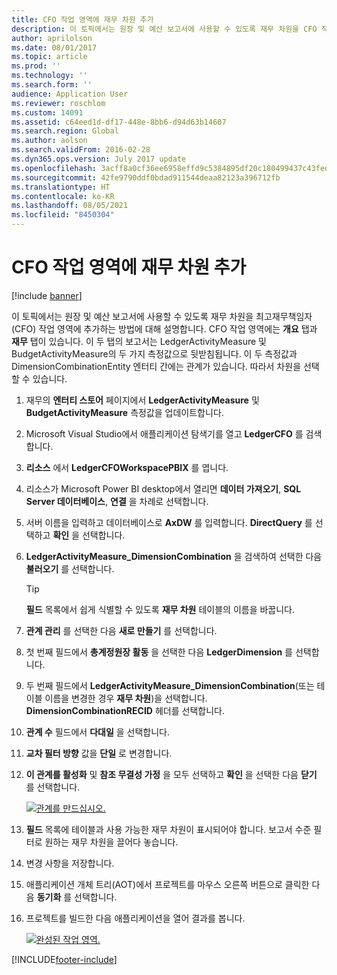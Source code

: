 ```yaml
---
title: CFO 작업 영역에 재무 차원 추가
description: 이 토픽에서는 원장 및 예산 보고서에 사용할 수 있도록 재무 차원을 CFO 작업 영역에 추가하는 방법에 대해 설명합니다.
author: aprilolson
ms.date: 08/01/2017
ms.topic: article
ms.prod: ''
ms.technology: ''
ms.search.form: ''
audience: Application User
ms.reviewer: roschlom
ms.custom: 14091
ms.assetid: c64eed1d-df17-448e-8bb6-d94d63b14607
ms.search.region: Global
ms.author: aolson
ms.search.validFrom: 2016-02-28
ms.dyn365.ops.version: July 2017 update
ms.openlocfilehash: 3acff8a0cf36ee6958effd9c5384895df20c180499437c43feddce31c884dbbf
ms.sourcegitcommit: 42fe9790ddf0bdad911544deaa82123a396712fb
ms.translationtype: HT
ms.contentlocale: ko-KR
ms.lasthandoff: 08/05/2021
ms.locfileid: "8450304"
---
```

# <a name="add-financial-dimensions-to-the-cfo-workspace"></a>CFO 작업 영역에 재무 차원 추가

[!include [banner](../includes/banner.md)]

이 토픽에서는 원장 및 예산 보고서에 사용할 수 있도록 재무 차원을 최고재무책임자(CFO) 작업 영역에 추가하는 방법에 대해 설명합니다. CFO 작업 영역에는 **개요** 탭과 **재무** 탭이 있습니다. 이 두 탭의 보고서는 LedgerActivityMeasure 및 BudgetActivityMeasure의 두 가지 측정값으로 뒷받침됩니다. 이 두 측정값과 DimensionCombinationEntity 엔터티 간에는 관계가 있습니다. 따라서 차원을 선택할 수 있습니다.

1. 재무의 **엔터티 스토어** 페이지에서 **LedgerActivityMeasure** 및 **BudgetActivityMeasure** 측정값을 업데이트합니다.
2. Microsoft Visual Studio에서 애플리케이션 탐색기를 열고 **LedgerCFO** 를 검색합니다.
3. **리소스** 에서 **LedgerCFOWorkspacePBIX** 를 엽니다.
4. 리소스가 Microsoft Power BI desktop에서 열리면 **데이터 가져오기**, **SQL Server 데이터베이스**, **연결** 을 차례로 선택합니다.
5. 서버 이름을 입력하고 데이터베이스로 **AxDW** 를 입력합니다. **DirectQuery** 를 선택하고 **확인** 을 선택합니다.
6. **LedgerActivityMeasure\_DimensionCombination** 을 검색하여 선택한 다음 **불러오기** 를 선택합니다.

    > [!TIP]
    > **필드** 목록에서 쉽게 식별할 수 있도록 **재무 차원** 테이블의 이름을 바꿉니다.

7. **관계 관리** 를 선택한 다음 **새로 만들기** 를 선택합니다.
8. 첫 번째 필드에서 **총계정원장 활동** 을 선택한 다음 **LedgerDimension** 를 선택합니다.
9. 두 번째 필드에서 **LedgerActivityMeasure\_DimensionCombination**(또는 테이블 이름을 변경한 경우 **재무 차원**)을 선택합니다. **DimensionCombinationRECID** 헤더를 선택합니다.
10. **관계 수** 필드에서 **다대일** 을 선택합니다.
11. **교차 필터 방향** 값을 **단일** 로 변경합니다.
12. **이 관계를 활성화** 및 **참조 무결성 가정** 을 모두 선택하고 **확인** 을 선택한 다음 **닫기** 를 선택합니다.

    [![관계를 만드십시오.](./media/Create-relationship.png)](./media/Create-relationship.png)

13. **필드** 목록에 테이블과 사용 가능한 재무 차원이 표시되어야 합니다. 보고서 수준 필터로 원하는 재무 차원을 끌어다 놓습니다.
14. 변경 사항을 저장합니다.
15. 애플리케이션 개체 트리(AOT)에서 프로젝트를 마우스 오른쪽 버튼으로 클릭한 다음 **동기화** 를 선택합니다.
16. 프로젝트를 빌드한 다음 애플리케이션을 열어 결과를 봅니다.

    [![완성된 작업 영역.](./media/workspace.png)](./media/workspace.png)


[!INCLUDE[footer-include](../../includes/footer-banner.md)]